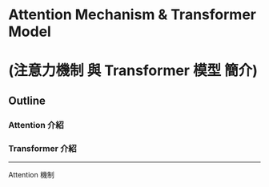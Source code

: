 # Attention Mechanism & Transformer Model

# (注意力機制 與 Transformer 模型 簡介)



## Outline 

### Attention 介紹

### Transformer 介紹

---



Attention 機制

